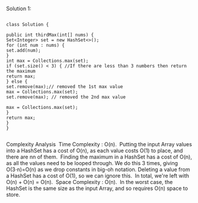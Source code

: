 Solution 1:
​
```
​
class Solution {
​
public int thirdMax(int[] nums) {
Set<Integer> set = new HashSet<>();
for (int num : nums) {
set.add(num);
}
int max = Collections.max(set);
if (set.size() < 3) { //If there are less than 3 numbers then return the maximum
return max;
} else {
set.remove(max);// removed the 1st max value
max = Collections.max(set);
set.remove(max); // removed the 2nd max value
​
max = Collections.max(set);
}
return max;
}
}
​
```
Complexity Analysis
​
Time Complexity : O(n).
​
Putting the input Array values into a HashSet has a cost of O(n), as each value costs O(1) to place, and there are nn of them.
​
Finding the maximum in a HashSet has a cost of O(n), as all the values need to be looped through. We do this 3 times, giving O(3⋅n)=O(n) as we drop constants in big-oh notation.
​
Deleting a value from a HashSet has a cost of O(1), so we can ignore this.
​
In total, we're left with O(n) + O(n) = O(n).
​
Space Complexity : O(n).
​
In the worst case, the HashSet is the same size as the input Array, and so requires O(n) space to store.
​